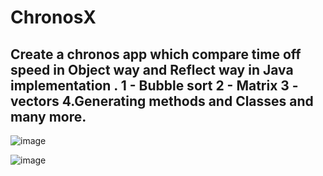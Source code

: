 # ChronosX
## Create a chronos app which compare time off speed in Object way and Reflect way in Java implementation . 1 - Bubble sort 2 - Matrix 3 - vectors 4.Generating methods and Classes and many more.
![image](https://github.com/user-attachments/assets/28cb3cb7-e94f-4a84-909f-fa0b7a32ad98)



![image](https://github.com/user-attachments/assets/b9f35ddc-6da0-4aab-bcb4-b6df817e3cad)

